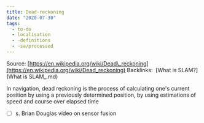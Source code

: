 ```yaml
---
title: Dead-reckoning
date: "2020-07-30"
tags:
  - to-do
  - localisation
  - -definitions
  - -sa/processed
---
```


Source: [https://en.wikipedia.org/wiki/Dead\_reckoning](https://en.wikipedia.org/wiki/Dead_reckoning)
Backlinks:  [What is SLAM?](What is SLAM_.md)

In navigation, dead reckoning is the process of calculating one's current position by using a previously determined position, by using estimations of speed and course over elapsed time

- [ ] s. Brian Douglas video on sensor fusion

